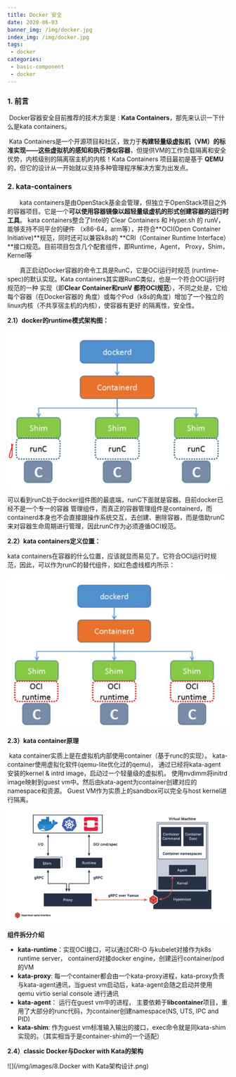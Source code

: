 ```yaml
---
title: Docker 安全
date: 2020-06-03
banner_img: /img/docker.jpg
index_img: /img/docker.jpg
tags: 
 - docker
categories:
 - basic-component
 - docker
---
```


### 1. 前言

​	Docker容器安全目前推荐的技术方案是 : **Kata Containers**，那先来认识一下什么是kata containers。

​	Kata Containers是一个开源项目和社区，致力于**构建轻量级虚拟机（VM）的标准实现——这些虚拟机的感知和执行类似容器**，但提供VM的工作负载隔离和安全优势，内核级别的隔离宿主机的内核！Kata Containers 项目最初是基于 **QEMU** 的，但它的设计从一开始就以支持多种管理程序解决方案为出发点。

### 2. kata-containers

　　kata containers是由OpenStack基金会管理，但独立于OpenStack项目之外的容器项目。它是一个**可以使用容器镜像以超轻量级虚机的形式创建容器的运行时工具**。 kata containers整合了Intel的 Clear Containers 和 Hyper.sh 的 runV，能够支持不同平台的硬件 （x86-64，arm等），并符合**OCI(Open Container Initiative)**规范，同时还可以兼容k8s的 **CRI（Container Runtime Interface）**接口规范。目前项目包含几个配套组件，即Runtime，Agent， Proxy，Shim，Kernel等

　　真正启动Docker容器的命令工具是RunC，它是OCI运行时规范 (runtime-spec)的默认实现。Kata containers其实跟RunC类似，也是一个符合OCI运行时规范的一种 实现（即**Clear Container和runV 都符OCI规范**），不同之处是，它给每个容器（在Docker容器的 角度）或每个Pod（k8s的角度）增加了一个独立的linux内核（不共享宿主机的内核），使容器有更好 的隔离性，安全性。



**2.1）docker的runtime模式架构图：**

![](/img/images/8.docker的runtime架构图.png)

​	可以看到runC处于docker组件图的最底端，runC下面就是容器。目前docker已经不是一个专一的容器 管理组件，而真正的容器管理组件是containerd，而containerd本身也不会直接跟操作系统交互，去创建、删除容器，而是借助runC来对容器生命周期进行管理，因此runC作为必须遵循OCI规范。

**2.2）kata containers定义位置：**

kata containers在容器的什么位置，应该就显而易见了。它符合OCI运行时规 范，因此，可以作为runC的替代组件，如红色虚线框内所示：

![](/img/images/8.docker的runtime架构图2.png)



**2.3）kata container原理**

​	kata container实质上是在虚拟机内部使用container（基于runc的实现）。 kata-container使用虚拟化软件(qemu-lite优化过的qemu)， 通过已经将kata-agent 安装的kernel & intrd image，启动过一个轻量级的虚拟机， 使用nvdimm将initrd image映射到guest vm中。然后由kata-agent为container创建对应的namespace和资源。 Guest VM作为实质上的sandbox可以完全与host kernel进行隔离。

![](/img/images/8.kata-container原理png.png)

**组件拆分介绍**

- **kata-runtime**：实现OCI接口，可以通过CRI-O 与kubelet对接作为k8s runtime server， containerd对接docker engine，创建运行container/pod的VM
- **kata-proxy**: 每一个container都会由一个kata-proxy进程，kata-proxy负责与kata-agent通讯，当guest vm启动后，kata-agent会随之启动并使用qemu virtio serial console 进行通讯
- **kata-agent**： 运行在guest vm中的进程， 主要依赖于**libcontainer**项目，重用了大部分的runc代码，为container创建namespace(NS, UTS, IPC and PID)
- **kata-shim**: 作为guest vm标准输入输出的接口，exec命令就是同kata-shim实现的。（其实相当于是container-shim的一个适配）

**2.4）classic Docker与Docker with Kata的架构**

![](/img/images/8.Docker with Kata架构设计.png)

